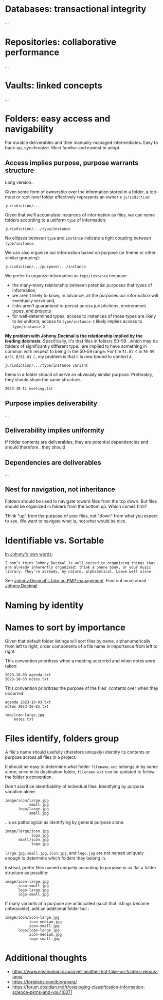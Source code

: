 # Databases: transactional integrity
...
# Repositories: collaborative performance
...
# Vaults: linked concepts
...
# Folders: easy access and navigability

For durable deliverables and their manually-managed intermediates. Easy to back-up, synchronize. Most familiar and easiest to adopt.

## Access implies purpose, purpose warrants structure

Long version..

Given some form of ownership over the information stored in a folder, a top-most or root-level folder effectively represents an owner's `jurisdiction`:
```
jurisdiction/...
```

Given that we'll accumulate instances of information as files, we can name folders according to a uniform `type` of information:
```
jurisdiction/.../type/instance
```
No ellipses between `type` and `instance` indicate a tight coupling between `type/instance`.

We can also organize our information based on purpose (or theme or other similar grouping):
```
jurisdiction/.../purpose/.../instance
```

We prefer to organize information as `type/instance` because:

* the many-many relationship between potential purposes that types of information,
* we aren't likely to know, in advance, all the purposes our information will eventually serve and,
* links aren't guaranteed to persist across jurisdictions, environment types, and projects
* for well-determined types, access to instances of those types are likely to be uniform; access to `type/instance-1` likely implies access to `type/instance-2`

**My problem with Johnny.Decimal is the relationship implied by the leading decimals.**  Specifically, it's that files in folders 50-59 ..which may be folders of significantly different type.. are implied to have something in common with respect to being in the 50-59 range. For file `51.01 C` in `50-59 A/51 B/51.01 C`, my problem is that `C` is now bound to context `A`.

`jurisdiction/.../type/instance variant`

Items in a folder should all serve an obviously similar purpose. Preferably, they should share the same structure.

```
2023-10-11 meeting.txt
```

## Purpose implies deliverability
...
## Deliverability implies uniformity
If folder contents are deliverables, they are potential dependencies and should therefore . they should 
## Dependencies are deliverables
...
## Nest for navigation, not inheritance
Folders should be used to navigate toward files from the top down. But files should be organized in folders from the bottom up. Which comes first?

Think "up" from the purpose of your files, not "down" from what you expect to see. We want to navigate what is, not what would be nice.

# Identifiable vs. Sortable

[In Johnny's own words](https://www.reddit.com/r/ObsidianMD/comments/13hibnz/comment/jl2lqbf/):
```
I don’t think Johnny.Decimal is well suited to organising things that are already inherently organised: think a phone book, or your music library. They’re already, by nature, alphabetical. Leave well alone.
```
See [Johnny.Decimal's take on PMP management](https://play.johnnydecimal.com/johnny.decimal/10-19-administration).
Find out more about [Johnny.Decimal](https://johnnydecimal.com/)

# Naming by identity

# Names to sort by importance
Given that default folder listings will sort files by name, alphanumerically from left to right, order components of a file name in importance from left to right.

This convention prioritizes when a meeting occurred and when notes were taken:
```
2023-10-03 agenda.txt
2023-10-03 notes.txt
```

This convention prioritizes the purpose of the files' contents over when they occurred:
```
agenda 2023-10-03.txt
notes 2023-10-03.txt
```

```
tmp/icon-large.jpg
    notes.txt
```


# Files identify, folders group
A file's name should usefully (therefore uniquely) identify its contents or purpose across all files in a project.

It should be easy to determine what folder `filename.ext` belongs in by name alone;  once in its destination folder, `filename.ext` can be updated to follow the folder's convention.
 
Don't sacrifice identifiability of individual files. Identifying by purpose variation alone:
```
image/icon/large.jpg
           small.jpg
	  logo/large.jpg
           small.jpg
```
..is as pathological as identifying by general purpose alone:
```
image/large/icon.jpg
            logo.jpg
	  small/icon.jpg
            logo.jpg
```
`large.jpg`, `small.jpg`, `icon.jpg`, and `logo.jpg` are not named uniquely enough to determine which folders they belong in.

Instead, prefer files named uniquely according to purpose in as flat a folder structure as possible:
```
image/icon-large.jpg
	  icon-small.jpg
	  logo-large.jpg
      logo-small.jpg
```

If many variants of a purpose are anticipated (such that listings become unbearable), add an additional folder but :
```
image/icon/icon-large.jpg
           icon-medium.jpg
           icon-small.jpg
	  logo/logo-large.jpg
           icon-medium.jpg
           logo-small.jpg
```

# Additional thoughts
* https://www.eleanorkonik.com/yet-another-hot-take-on-folders-versus-tags/
* https://fortelabs.com/blog/para/
* https://forum.obsidian.md/t/cataloging-classification-information-science-pkms-and-you/10071